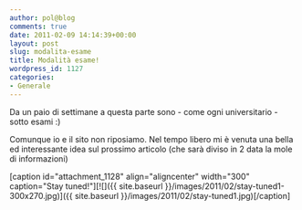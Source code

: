 ```yaml
---
author: pol@blog
comments: true
date: 2011-02-09 14:14:39+00:00
layout: post
slug: modalita-esame
title: Modalità esame!
wordpress_id: 1127
categories:
- Generale
---
```


Da un paio di settimane a questa parte sono - come ogni universitario - sotto esami :)

Comunque io e il sito non riposiamo. Nel tempo libero mi è venuta una bella ed interessante idea sul prossimo articolo (che sarà diviso in 2 data la mole di informazioni)

[caption id="attachment_1128" align="aligncenter" width="300" caption="Stay tuned!"][![]({{ site.baseurl }}/images/2011/02/stay-tuned1-300x270.jpg)]({{ site.baseurl }}/images/2011/02/stay-tuned1.jpg)[/caption]
